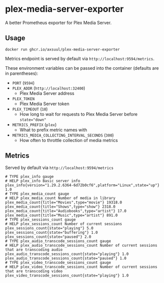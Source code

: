 # plex-media-server-exporter

A better Prometheus exporter for Plex Media Server.

## Usage

```shell
docker run ghcr.io/axsuul/plex-media-server-exporter
```

Metrics endpoint is served by default via `http://localhost:9594/metrics`.

These environment variables can be passed into the container (defaults are in parentheses):

* `PORT` (`9594`)
* `PLEX_ADDR` (`http://localhost:32400`)
  - Plex Media Server address
* `PLEX_TOKEN`
  - Plex Media Server token
* `PLEX_TIMEOUT` (`10`)
  - How long to wait for requests to Plex Media Server before `state="down"`
* `METRICS_PREFIX` (`plex`)
  - What to prefix metric names with
* `METRICS_MEDIA_COLLECTING_INTERVAL_SECONDS` (`300`)
  - How often to throttle collection of media metrics

## Metrics

Served by default via `http://localhost:9594/metrics`

```
# TYPE plex_info gauge
# HELP plex_info Basic server info
plex_info{version="1.29.2.6364-6d72b0cf6",platform="Linux",state="up"} 1.0
# TYPE plex_media_count gauge
# HELP plex_media_count Number of media in library
plex_media_count{title="Movies",type="movie"} 19318.0
plex_media_count{title="Shows",type="show"} 2318.0
plex_media_count{title="Audiobooks",type="artist"} 17.0
plex_media_count{title="Music",type="artist"} 891.0
# TYPE plex_sessions_count gauge
# HELP plex_sessions_count Number of current sessions
plex_sessions_count{state="playing"} 5.0
plex_sessions_count{state="buffering"} 1.0
plex_sessions_count{state="paused"} 2.0
# TYPE plex_audio_transcode_sessions_count gauge
# HELP plex_audio_transcode_sessions_count Number of current sessions that are transcoding audio
plex_audio_transcode_sessions_count{state="playing"} 1.0
plex_audio_transcode_sessions_count{state="paused"} 1.0
# TYPE plex_video_transcode_sessions_count gauge
# HELP plex_video_transcode_sessions_count Number of current sessions that are transcoding video
plex_video_transcode_sessions_count{state="playing"} 1.0
```
